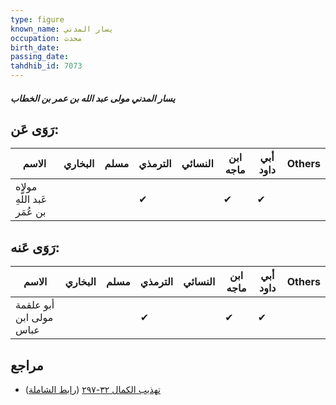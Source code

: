 ```yaml
---
type: figure
known_name: يسار المدني
occupation: محدث
birth_date:
passing_date:
tahdhib_id: 7073
---
```

##### يسار المدني مولى عبد الله بن عمر بن الخطاب

## رَوَى عَن:
| الاسم                       | البخاري | مسلم | الترمذي | النسائي | ابن ماجه | أبي داود | Others |
| --------------------------- | ------- | ---- | ------- | ------- | -------- | -------- | ------ |
| مولاه عَبد اللَّهِ بن عُمَر |         |      | ✔       |         | ✔        | ✔        |        |
## رَوَى عَنه:
| الاسم                   | البخاري | مسلم | الترمذي | النسائي | ابن ماجه | أبي داود | Others |
| ----------------------- | ------- | ---- | ------- | ------- | -------- | -------- | ------ |
| أبو علقمة مولى ابن عباس |         |      | ✔       |         | ✔        | ✔        |        |
## مراجع
- [تهذيب الكمال ٣٢-٢٩٧](obsidian://open?vault=Tahdhib-al-Kamal&file=Figures/٧٠٧٣-يسار%20المدني%20مولى%20عبد%20الله%20بن%20عمر%20بن%20الخطاب) ([رابط الشاملة](https://shamela.ws/book/3722/17411))